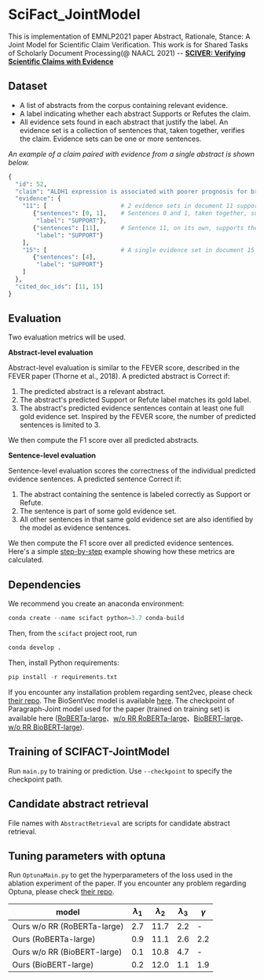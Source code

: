 # SciFact_JointModel
This is implementation of EMNLP2021 paper Abstract, Rationale, Stance: A Joint Model for Scientific Claim Verification. This work is for Shared Tasks of Scholarly Document Processing(@ NAACL 2021) -- **[SCIVER: Verifying Scientific Claims with Evidence](https://github.com/allenai/scifact)**
## 

<!-- Due to the rapid growth in scientific literature, it is difficult for scientists to stay up-to-date on the latest findings. This challenge is especially acute during pandemics due to the risk of making decisions based on outdated or incomplete information. There is a need for AI systems that can help scientists with information overload and support scientific fact checking and evidence synthesis.

1. Take a scientific claim as input
2. Identify all relevant abstracts in a large corpus
3. Label them as Supporting or Refuting the claim
4. Select sentences as evidence for the label -->

## Dataset
* A list of abstracts from the corpus containing relevant evidence.
* A label indicating whether each abstract Supports or Refutes the claim.
* All evidence sets found in each abstract that justify the label. An evidence set is a collection of sentences that, taken together, verifies the claim. Evidence sets can be one or more sentences.

*An example of a claim paired with evidence from a single abstract is shown below.*
``` python
{
  "id": 52,
  "claim": "ALDH1 expression is associated with poorer prognosis for breast cancer primary tumors.",
  "evidence": {
    "11": [                     # 2 evidence sets in document 11 support the claim.
       {"sentences": [0, 1],    # Sentences 0 and 1, taken together, support the claim.
        "label": "SUPPORT"},
       {"sentences": [11],      # Sentence 11, on its own, supports the claim.
        "label": "SUPPORT"}
    ],
    "15": [                     # A single evidence set in document 15 supports the claim.
       {"sentences": [4], 
        "label": "SUPPORT"}
    ]
  },
  "cited_doc_ids": [11, 15]
}
```
## Evaluation
Two evaluation metrics will be used. 

**Abstract-level evaluation**

Abstract-level evaluation is similar to the FEVER score, described in the FEVER paper (Thorne et al., 2018). A predicted abstract is Correct if:

1. The predicted abstract is a relevant abstract.
2. The abstract's predicted Support or Refute label matches its gold label.
3. The abstract's predicted evidence sentences contain at least one full gold evidence set. Inspired by the FEVER score, the number of predicted sentences is limited to 3.

We then compute the F1 score over all predicted abstracts.

**Sentence-level evaluation**

Sentence-level evaluation scores the correctness of the individual predicted evidence sentences. A predicted sentence Correct if:

1. The abstract containing the sentence is labeled correctly as Support or Refute.
2. The sentence is part of some gold evidence set.
3. All other sentences in that same gold evidence set are also identified by the model as evidence sentences.

We then compute the F1 score over all predicted evidence sentences. Here's a simple [step-by-step](https://github.com/allenai/scifact/blob/master/doc/evaluation.md) example showing how these metrics are calculated.



## Dependencies

We recommend you create an anaconda environment:
``` python
conda create --name scifact python=3.7 conda-build
```
Then, from the `scifact` project root, run
``` python
conda develop .
```
Then, install Python requirements:
``` python
pip install -r requirements.txt
```
If you encounter any installation problem regarding sent2vec, please check [their repo](https://github.com/epfml/sent2vec). The BioSentVec model is available [here](https://github.com/ncbi-nlp/BioSentVec#biosentvec).
The checkpoint of Paragraph-Joint model used for the paper (trained on training set) is available here ([RoBERTa-large](https://drive.google.com/file/d/1iV_5rNC1ZYDRp-tCRoiA70YmW_OVA1Qe/view?usp=sharing)、[w/o RR RoBERTa-large](https://drive.google.com/file/d/1fQPWoXjb5mHx8aioDrqOJdP-ym11Nw8j/view?usp=sharing)、[BioBERT-large](https://drive.google.com/file/d/1O7jOkMN-jZOsWQZEQ97O6b-TBqhW3gQn/view?usp=sharing)、[w/o RR BioBERT-large](https://drive.google.com/file/d/1lMv_PBwzLspCTrriwOZyJUvkOhI4a2uA/view?usp=sharing)).


## Training of SCIFACT-JointModel
Run ```main.py``` to training or prediction. Use ```--checkpoint``` to specify the checkpoint path.

## Candidate abstract retrieval
File names with ```AbstractRetrieval``` are scripts for candidate abstract retrieval.

## Tuning parameters with optuna
Run ```OptunaMain.py``` to get the hyperparameters of the loss used in the ablation experiment of the paper. If you encounter any problem regarding Optuna, please check [their repo](https://github.com/optuna/optuna).

|model|$\lambda_1$|$\lambda_2$|$\lambda_3$|$\gamma$|
|-----|-----|-----|-----|-----|
|Ours w/o RR (RoBERTa-large)|2.7|11.7|2.2|-|
|Ours (RoBERTa-large)|0.9|11.1|2.6|2.2|
|Ours w/o RR (BioBERT-large)|0.1|10.8|4.7|-|
|Ours (BioBERT-large)|0.2|12.0|1.1|1.9|

